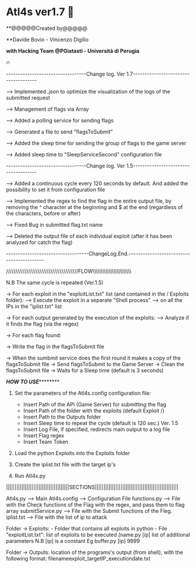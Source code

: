 # Atl4s ver1.7 💢

**@@@@@Created by@@@@@

**Davide Bovio - Vincenzo Digilio 

**with Hacking Team @PGiatasti - Università di Perugia** 

🔥

----------------------------------Change log. Ver 1.7-------------------------------------

--> Implemented .json to optimize the visualization of the logs of the submitted request

--> Management of flags via Array

--> Added a polling service for sending flags

--> Generated a file to send "flagsToSubmit"

--> Added the sleep time for sending the group of flags to the game server

--> Added sleep time to "SleepServiceSecond" configuration file


----------------------------------Change log. Ver 1.5-------------------------------------

--> Added a continuous cycle every 120 seconds by default. And added the possibility to set it from configuration file

--> Implemented the regex to find the flag in the entire output file, by removing the ^ character at the beginning and $ at the end (regardless of the characters, before or after)
 
--> Fixed Bug in submitted flag.txt name

--> Deleted the output file of each individual exploit (after it has been analyzed for catch the flag)

-----------------------------------ChangeLog.End.------------------------------------------


///////////////////////////////////////FLOW\\\\\\\\\\\\\\\\\\\\\\\\\\\\\\\\\\\\\\\\\\\\\\\\

N.B The same cycle is repeated (Ver.1.5)

-> For each exploit in the "exploitList.txt" list (and contained in the / Exploits folder):
   --> Execute the exploit in a separate "Shell process"
        --> on all the IPs in the "iplist.txt" list


-> For each output generated by the execution of the exploits:
    --> Analyze if it finds the flag (via the regex)

-> For each flag found:
   
   -> Write the flag in the flagsToSubmit file
  
   -> When the sumbmit service does the first round it makes a copy of the flagsToSubmit file
       -> Send flagsToSubmit to the Game Server
       -> Clean the flagsToSubmit file
       -> Waits for a Sleep time (default is 3 seconds)
	   
*************************************HOW TO USE*********************************************


1. Set the parameters of the Atl4s.config configuration file:
   
   - Insert Path of the API (Game Server) for submitting the flag
   - Insert Path of the folder with the exploits (default Exploit /)
   - Insert Path to the Outputs folder
   - Insert Sleep time to repeat the cycle (default is 120 sec.) Ver. 1.5
   - Insert Log File, if specified, redirects main output to a log file
   - Insert Flag regex
   - Insert Team Token

2. Load the python Exploits into the Exploits folder

3. Create the iplist.txt file with the target ip's

4. Run Atl4s.py	
	
|||||||||||||||||||||||||||||||||||||SECTIONS|||||||||||||||||||||||||||||||||||||||||||||||||


Atl4s.py         --> Main
Atl4s.config     --> Configuration File
functions.py     --> File with the Check functions of the Flag with the regex, and pass them to flag array
submitService.py --> File with the Submit functions of the Fleg.
iplist.txt       --> File with the list of ip to attack


Folder -> Exploits:
                 - Folder that contains all exploits in python
                 - File "exploitList.txt": list of exploits to be executed (name.py [ip] list of additional parameters
                   N.B [ip] is a constant Eg buffer.py [ip] 9999

Folder -> Outputs: location of the programs's output (from shell), with the following format: filenameexploit_targetIP_executiondate.txt
	   

